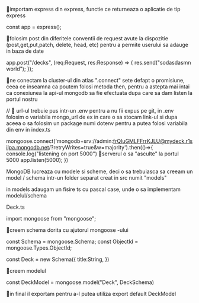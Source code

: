 🔽importam express din express, functie ce returneaza o aplicatie de tip express

const app = express();

🔽folosim post din diferitele conventii de request  avute la dispozitie (post,get,put,patch, delete, head, etc) pentru a permite userului sa adauge in baza de date

app.post("/decks", (req:Request, res:Response) => {
res.send("sodasdasmn world");
});

🔽ne conectam la cluster-ul din atlas
".connect" sete defapt o promisiune, ceea ce inseamna ca poutem folosi
metoda then, pentru a astepta mai intai ca conexiunea la api-ul mongodb
sa fie efectuata dupa care sa dam listen la portul nostru


//                 🔽 url-ul trebuie pus intr-un .env pentru a nu fii expus pe git, in .env folosim o variabila mongo_url de ex in care o sa stocam link-ul si dupa aceea o sa folosim un package numi dotenv pentru a putea folosi variabila din env in index.ts

mongoose.connect('mongodb+srv://admin:frQIuGMLFFrrKJLU@mydeck.r1silpa.mongodb.net/?retryWrites=true&w=majority').then(()=>{
console.log("listening on port 5000")
    🔽serverul o sa "asculte" la portul 5000
    app.listen(5000);
})

MongoDB lucreaza cu modele si scheme, deci o sa trebuiasca sa creeam un model / schema intr-un folder separat creat in src numit "models"

in models adaugam un fisire ts cu pascal case, unde o sa implementam
modelul/schema

Deck.ts

import mongoose from "mongoose";

🔽creem schema dorita cu ajutorul mongoose -ului

const Schema = mongoose.Schema;
const ObjectId = mongoose.Types.ObjectId;

const Deck = new Schema({
title:String,
})

🔽creem modelul

const DeckModel = mongoose.model("Deck", DeckSchema)

🔽in final il exportam pentru a-l putea utiliza
export default DeckModel
